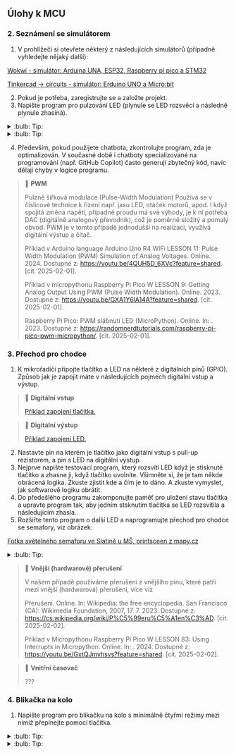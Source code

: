 ## Úlohy k MCU

### 2. Seznámení se simulátorem

1. V prohlížeči si otevřete některý z následujících simulátorů (případně vyhledejte nějaký další):

[Wokwi - simulátor: Arduina UNA, ESP32, Raspberry pi pico a STM32](https://wokwi.com/)

[Tinkercad -> circuits - simulátor: Erduino UNO a Micro:bit](https://www.tinkercad.com/circuits)

2. Pokud je potřeba, zaregistrujte se a založte projekt.
3. Napište program pro pulzování LED (plynule se LED rozsvěcí a následně plynule zhasíná). 

<details>
    <summary> :bulb: Tip: </summary>
        Podívejte se na nápovědu, případně na tutoriály k těmto simulátorům. Wokwi má např.: 
        <img src="napoveda.png" alt="Obrázek ukazující, kde je nápověda k simulátoru Wokwi.">
</details>

<details>
    <summary> :bulb: Tip: </summary>
        Při programování je vhodné rozdělit si úlohu na jednodušší části, které si vždy odzkoušíte.
        V tomto případě je vhodné nejprve najít a zprovoznit program na blikání LED. Následně se nabízí např. vyzkoušet PWM a cyklus for. A teprve poté zkombinovat nabité zkušenosti a vyřešit zadání.<br>
        Tento přístup je vhodné aplikovat i při práci s hardwarem. Tedy např. nejprve zapojíte část, kterou následně odzkoušíte, tzv. oživíte. Přidáte další, atd. Tím omezíte počet možných chyb a lépe se vám budou případné chyby hledat.
</details>


4. Především, pokud použijete chatbota, zkontrolujte program, zda je optimalizován. V současné době i chatboty specializované na programování (např. GitHub Copilot) často generují zbytečný kód, navíc dělají chyby v logice programu.

> :key: **PWM**
>
> Pulzně šířková modulace (Pulse-Width Modulation)
> Používá se v číslicové technice k řízení např. jasu LED, otáček motorů, apod. I když spojitá změna napětí, případně proudu má své výhody, je k ní potřeba DAC (digitálně analogový převodník), což je poměrně složitý a pomalý obvod. PWM je v tomto případě jednodušší na realizaci, využívá digitální výstup a čítač. 
> 
> Příklad v Arduino language
> Arduino Uno R4 WiFi LESSON 11: Pulse Width Modulation (PWM) Simulation of Analog Voltages. Online. 2024. Dostupné z: https://youtu.be/4QUH5D_6XVc?feature=shared. [cit. 2025-02-01].
> 
> Příklad v micropythonu
> Raspberry Pi Pico W LESSON 9: Getting Analog Output Using PWM (Pulse Width Modulation). Online. 2023. Dostupné z: https://youtu.be/GXA1Y6lA14A?feature=shared. [cit. 2025-02-01].
> 
> Raspberry Pi Pico: PWM slábnutí LED (MicroPython). Online. In: . 2023. Dostupné z: https://randomnerdtutorials.com/raspberry-pi-pico-pwm-micropython/. [cit. 2025-02-01].


### 3. Přechod pro chodce

1. K mikrořadiči připojte tlačítko a LED na některé z digitálních pinů (GPIO). Způsob jak je zapojit máte v následujících pojmech digitální vstup a výstup.

> :key: **Digitální vstup**
>
> [Příklad zapojení tlačítka.](../DI.md)


> :key: **Digitální výstup**
>
> [Příklad zapojení LED.](../DO.md)

2. Nastavte pin na kterém je tlačítko jako digitální vstup s pull-up rezistorem, a pin s LED na digitální výstup.
3. Nejprve napište testovací program, který rozsvítí LED když je stisknuté tlačítko a zhasne ji, když tlačítko uvolníte. Všimněte si, že je tam někde obrácená logika. Zkuste zjistit kde a čím je to dáno. A zkuste vymyslet, jak softwarově logiku obrátit.
4. Do předešlého programu zakomponujte paměť pro uložení stavu tlačítka a upravte program tak, aby jedním stsknutím tlačítka se LED rozsvítila a následujícím zhasla.
5. Rozšiřte tento program o další LED a naprogramujte přechod pro chodce se semafory, viz obrázek:

[Fotka světelného semaforu ve Slatině u MŠ, printsceen z mapy.cz](/MCU/semafor.png)

<details>
    <summary> :bulb: Tip: </summary>
        Pokud máte problém s detekcí stisknutého tlačítka, zkuste následující možnosti: <br>
        - Pokud používáte time.sleep() nebo delay_ms(), nahraďte je vnitřním časovačem, viz níže.
        - Druhou možností je použít pro tlačítko interrupt z vnějšího pinu.
</details>


> :key: **Vnější (hardwarové) přerušení**
> 
> V našem případě používáme přerušení z vnějšího pinu, které patří mezi vnější (hardwarová) přerušení, více viz
> 
> Přerušení. Online. In: Wikipedia: the free encyclopedia. San Francisco (CA): Wikimedia Foundation, 2007, 17. 7. 2023. Dostupné z: https://cs.wikipedia.org/wiki/P%C5%99eru%C5%A1en%C3%AD. [cit. 2025-02-02].
> 
> Příklad v Micropythonu
> Raspberry Pi Pico W LESSON 83: Using Interrupts in Micropython. Online. In: . 2024. Dostupné z: https://youtu.be/GxtQJmvhsvs?feature=shared. [cit. 2025-02-02].


> :key: **Vnitřní časovač**
>
> ???
<!-- odkaz na videa s tick_ms a millis -->




### 4. Blikačka na kolo

1. Napište program pro blikačku na kolo s minimálně čtyřmi režimy mezi nimiž přepínejte pomocí tlačítka.

<details>
    <summary> :bulb: Tip: </summary>
        Použijte stejný základ jako pro semafor.
</details>

<details>
    <summary> :bulb: Tip: </summary>
        Zadání si zkuste rozdělit na jednodušší části, které lze samostatně zprovoznit a odladit.
</details>

